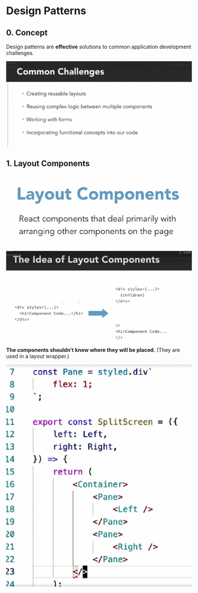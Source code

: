 # Design Patterns

## 0. Concept
Design patterns are **effective** solutions to common application development challenges.

![](./assets/2022-11-14-20-46-22.png)

## 1. Layout Components
![](./assets/2022-11-14-20-47-23.png)
![](./assets/2022-11-14-20-49-01.png)
**The components shouldn't know where they will be placed.** (They are used in a layout wrapper.)

![](./assets/2022-11-14-21-01-29.png)

